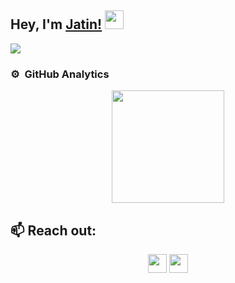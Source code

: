## Hey, I'm [Jatin!](https://www.linkedin.com/in/jatinjpnd268) <img src="https://github.com/TheDudeThatCode/TheDudeThatCode/blob/master/Assets/Hi.gif" width="30px">

![](https://media-exp1.licdn.com/dms/image/C4D16AQHGywLmUgg7aw/profile-displaybackgroundimage-shrink_350_1400/0/1617688131789?e=1651708800&v=beta&t=P118AiseoGawjrvFZVO9RkCP8PesrD2nELX1t-OoPQw)

 
### ⚙️ &nbsp;GitHub Analytics

<p align="center">
<a href="https://github.com/Jatinpandya26">
  <img height="180em" src="https://github-readme-stats-eight-theta.vercel.app/api?username=Jatinpandya26&show_icons=true&theme=algolia&include_all_commits=true&count_private=true"/>
</a>
</p>


<h2>📫 Reach out:</h2>

<p align='center'>
<a href="https://twitter.com/Jpandya26"><img height="30" src="https://github.com/WaylonWalker/WaylonWalker/blob/main/icon/twitter.png?raw=true"></a> 
<a href="https://www.linkedin.com/in/jatinjpnd268"><img height="30" src="https://github.com/WaylonWalker/WaylonWalker/blob/main/icon/linkedin.png?raw=true"></a>
</p>
